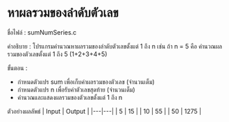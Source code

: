 # หาผลรวมของลำดับตัวเลข

ชื่อไฟล์ : sumNumSeries.c

คำอธิบาย : โปรแกรมคำนวณหาผลรวมของลำดับตัวเลขตั้งแต่ 1 ถึง n
เช่น ถ้า n = 5 คือ คำนวณผลรวมของตัวเลขตั้งแต่ 1 ถึง 5 (1+2+3+4+5)

ขั้นตอน :
- กำหนดตัวแปร sum เพื่อเก็บค่าผลรวมของตัวเลข (จำนวนเต็ม)
- กำหนดตัวแปร n เพื่อรับค่าตัวเลขสุดท้าย (จำนวนเต็ม)
- คำนวณและแสดงผลรวมของตัวเลขตั้งแต่ 1 ถึง n

ตัวอย่างผลลัพธ์
| Input | Output |
|---|---|
| 5 | 15 |
| 10 | 55 |
| 50 | 1275 |
